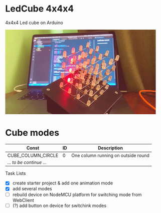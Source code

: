 # LedCube 4x4x4
4x4x4 Led cube on Arduino


![Version 1.0](./led-cube.gif)


# Cube modes
Const | ID | Description
-----|--|------------
CUBE_COLUMN_CIRCLE | 0 | One column running on outside round
*... to be continue ...* | 


Task Lists
- [x] create starter project & add one animation mode
- [x] add several modes
- [ ] rebuild device on NodeMCU platform for switching mode from WebClient
- [ ] (?) add button on device for switchink modes
